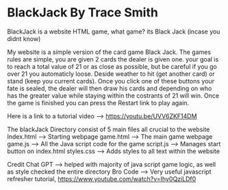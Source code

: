 # BlackJack By Trace Smith
BlackJack is a website HTML game, what game? its Black Jack (incase you didnt know)

My website is a simple version of the card game Black Jack. The games rules are simple, you are given 2 cards the dealer is given one. your goal is to reach a total value of 21 or as close as possible, but be careful if you go over 21 you automaticly loose. Deside weather to hit (get another card) or stand (keep you current cards). Once you click one of these buttons your fate is sealed, the dealer will then draw his cards and depending on who has the greater value while staying within the costrants of 21 will win. Once the game is finished you can press the Restart link to play again.

Here is a link to a tutorial video --> https://youtu.be/UVV6ZKF14DM

The blackJack Directory consist of 5 main files all crucial to the website
Index.html --> Starting webpage
game.html --> The main game webpage
game.js --> All the Java script code for the game
script.js --> Manages start button on index.html
styles.css --> Adds styles to all text within the website

Credit
Chat GPT --> helped with majority of java script game logic, as well as style checked the entire directory
Bro Code --> Very useful javascript refresher tutorial, https://www.youtube.com/watch?v=Ihy0QziLDf0
